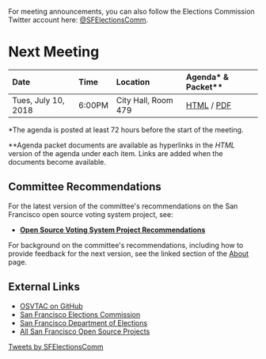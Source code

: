 For meeting announcements, you can also follow the Elections Commission
Twitter account here: [@SFElectionsComm](https://twitter.com/SFElectionsComm).

# Next Meeting

| Date                      | Time   | Location            | Agenda* & Packet** |
|:--------------------------|:-------|:--------------------|:-------------------|
| Tues, July 10, 2018       | 6:00PM | City Hall, Room 479 | [HTML][next-agenda-html] / [PDF][next-agenda-pdf] |

[next-agenda-html]: meetings/2018/2018-07-10/agenda
[next-agenda-pdf]: files/meetings/2018/2018-07-10/2018_07_10_OSVTAC_Agenda.pdf

\*The agenda is posted at least 72 hours before the start of the meeting.

\*\*Agenda packet documents are available as hyperlinks in the _HTML_ version of
the agenda under each item. Links are added when the documents become
available.


## Committee Recommendations

For the latest version of the committee's recommendations on the San Francisco
open source voting system project, see:

* [**Open Source Voting System Project Recommendations**][osvtac-recommendations]

For background on the committee's recommendations, including how to provide
feedback for the next version, see the linked section of the
[About](about#project-recommendations) page.


[osvtac-recommendations]: recommendations/index


## External Links

- [OSVTAC on GitHub](https://github.com/OSVTAC)
- [San Francisco Elections Commission](https://sfgov.org/electionscommission)
- [San Francisco Department of Elections](https://www.sfelections.org)
- [All San Francisco Open Source Projects](http://open.innovatesf.com)

<a class="twitter-timeline" data-width="360" data-height="600" data-theme="light" href="https://twitter.com/SFElectionsComm">
Tweets by SFElectionsComm</a>
<script async src="//platform.twitter.com/widgets.js" charset="utf-8">
</script>
